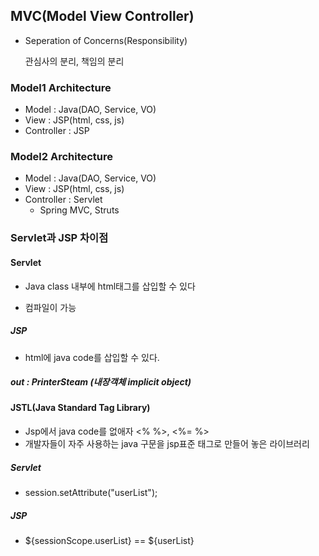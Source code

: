 ## MVC(Model View Controller)

- Seperation of Concerns(Responsibility)

  관심사의 분리, 책임의 분리



### Model1 Architecture

- Model : Java(DAO, Service, VO)
- View : JSP(html, css, js)
- Controller : JSP



### Model2 Architecture

- Model : Java(DAO, Service, VO)
- View : JSP(html, css, js)
- Controller : Servlet
  - Spring MVC, Struts



### Servlet과 JSP 차이점

#### Servlet

- Java class 내부에 html태그를 삽입할 수 있다

- 컴파일이 가능

##### JSP

- html에 java code를 삽입할 수 있다.







##### out : PrinterSteam (내장객체 implicit object)



#### JSTL(Java Standard Tag Library)

- Jsp에서 java code를 없애자 <% %>, <%= %>
- 개발자들이 자주 사용하는 java 구문을 jsp표준 태그로 만들어 놓은 라이브러리



##### Servlet

- session.setAttribute("userList");

##### JSP

- ${sessionScope.userList} == ${userList}
